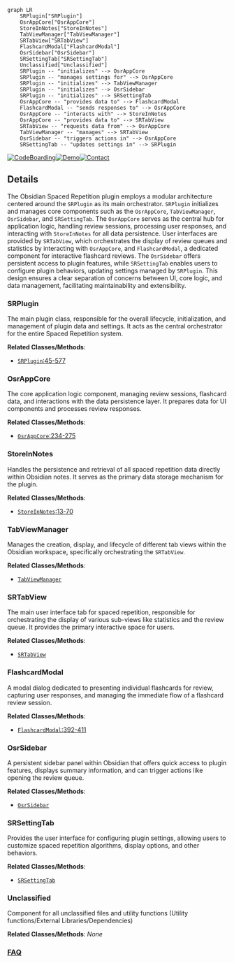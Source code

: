 ```mermaid
graph LR
    SRPlugin["SRPlugin"]
    OsrAppCore["OsrAppCore"]
    StoreInNotes["StoreInNotes"]
    TabViewManager["TabViewManager"]
    SRTabView["SRTabView"]
    FlashcardModal["FlashcardModal"]
    OsrSidebar["OsrSidebar"]
    SRSettingTab["SRSettingTab"]
    Unclassified["Unclassified"]
    SRPlugin -- "initializes" --> OsrAppCore
    SRPlugin -- "manages settings for" --> OsrAppCore
    SRPlugin -- "initializes" --> TabViewManager
    SRPlugin -- "initializes" --> OsrSidebar
    SRPlugin -- "initializes" --> SRSettingTab
    OsrAppCore -- "provides data to" --> FlashcardModal
    FlashcardModal -- "sends responses to" --> OsrAppCore
    OsrAppCore -- "interacts with" --> StoreInNotes
    OsrAppCore -- "provides data to" --> SRTabView
    SRTabView -- "requests data from" --> OsrAppCore
    TabViewManager -- "manages" --> SRTabView
    OsrSidebar -- "triggers actions in" --> OsrAppCore
    SRSettingTab -- "updates settings in" --> SRPlugin
```

[![CodeBoarding](https://img.shields.io/badge/Generated%20by-CodeBoarding-9cf?style=flat-square)](https://github.com/CodeBoarding/CodeBoarding)[![Demo](https://img.shields.io/badge/Try%20our-Demo-blue?style=flat-square)](https://www.codeboarding.org/diagrams)[![Contact](https://img.shields.io/badge/Contact%20us%20-%20contact@codeboarding.org-lightgrey?style=flat-square)](mailto:contact@codeboarding.org)

## Details

The Obsidian Spaced Repetition plugin employs a modular architecture centered around the `SRPlugin` as its main orchestrator. `SRPlugin` initializes and manages core components such as the `OsrAppCore`, `TabViewManager`, `OsrSidebar`, and `SRSettingTab`. The `OsrAppCore` serves as the central hub for application logic, handling review sessions, processing user responses, and interacting with `StoreInNotes` for all data persistence. User interfaces are provided by `SRTabView`, which orchestrates the display of review queues and statistics by interacting with `OsrAppCore`, and `FlashcardModal`, a dedicated component for interactive flashcard reviews. The `OsrSidebar` offers persistent access to plugin features, while `SRSettingTab` enables users to configure plugin behaviors, updating settings managed by `SRPlugin`. This design ensures a clear separation of concerns between UI, core logic, and data management, facilitating maintainability and extensibility.

### SRPlugin
The main plugin class, responsible for the overall lifecycle, initialization, and management of plugin data and settings. It acts as the central orchestrator for the entire Spaced Repetition system.


**Related Classes/Methods**:

- <a href="https://github.com/st3v3nmw/obsidian-spaced-repetition/blob/mastersrc/main.ts#L45-L577" target="_blank" rel="noopener noreferrer">`SRPlugin`:45-577</a>


### OsrAppCore
The core application logic component, managing review sessions, flashcard data, and interactions with the data persistence layer. It prepares data for UI components and processes review responses.


**Related Classes/Methods**:

- <a href="https://github.com/st3v3nmw/obsidian-spaced-repetition/blob/mastersrc/core.ts#L234-L275" target="_blank" rel="noopener noreferrer">`OsrAppCore`:234-275</a>


### StoreInNotes
Handles the persistence and retrieval of all spaced repetition data directly within Obsidian notes. It serves as the primary data storage mechanism for the plugin.


**Related Classes/Methods**:

- <a href="https://github.com/st3v3nmw/obsidian-spaced-repetition/blob/mastersrc/data-stores/notes/notes.ts#L13-L70" target="_blank" rel="noopener noreferrer">`StoreInNotes`:13-70</a>


### TabViewManager
Manages the creation, display, and lifecycle of different tab views within the Obsidian workspace, specifically orchestrating the `SRTabView`.


**Related Classes/Methods**:

- <a href="https://github.com/st3v3nmw/obsidian-spaced-repetition/blob/mastersrc/main.ts" target="_blank" rel="noopener noreferrer">`TabViewManager`</a>


### SRTabView
The main user interface tab for spaced repetition, responsible for orchestrating the display of various sub-views like statistics and the review queue. It provides the primary interactive space for users.


**Related Classes/Methods**:

- <a href="https://github.com/st3v3nmw/obsidian-spaced-repetition/blob/mastersrc/gui/sr-tab-view.tsx" target="_blank" rel="noopener noreferrer">`SRTabView`</a>


### FlashcardModal
A modal dialog dedicated to presenting individual flashcards for review, capturing user responses, and managing the immediate flow of a flashcard review session.


**Related Classes/Methods**:

- <a href="https://github.com/st3v3nmw/obsidian-spaced-repetition/blob/mastersrc/main.ts#L392-L411" target="_blank" rel="noopener noreferrer">`FlashcardModal`:392-411</a>


### OsrSidebar
A persistent sidebar panel within Obsidian that offers quick access to plugin features, displays summary information, and can trigger actions like opening the review queue.


**Related Classes/Methods**:

- <a href="https://github.com/st3v3nmw/obsidian-spaced-repetition/blob/mastersrc/main.ts" target="_blank" rel="noopener noreferrer">`OsrSidebar`</a>


### SRSettingTab
Provides the user interface for configuring plugin settings, allowing users to customize spaced repetition algorithms, display options, and other behaviors.


**Related Classes/Methods**:

- <a href="https://github.com/st3v3nmw/obsidian-spaced-repetition/blob/mastersrc/gui/settings.tsx" target="_blank" rel="noopener noreferrer">`SRSettingTab`</a>


### Unclassified
Component for all unclassified files and utility functions (Utility functions/External Libraries/Dependencies)


**Related Classes/Methods**: _None_



### [FAQ](https://github.com/CodeBoarding/GeneratedOnBoardings/tree/main?tab=readme-ov-file#faq)